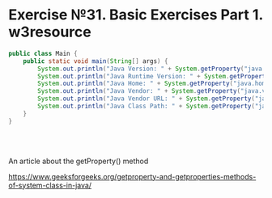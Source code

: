 # Exercise №31. Basic Exercises Part 1. w3resource
```java
public class Main {
    public static void main(String[] args) {
        System.out.println("Java Version: " + System.getProperty("java.version"));
        System.out.println("Java Runtime Version: " + System.getProperty("java.runtime.version"));
        System.out.println("Java Home: " + System.getProperty("java.home"));
        System.out.println("Java Vendor: " + System.getProperty("java.vendor"));
        System.out.println("Java Vendor URL: " + System.getProperty("java.vendor.url"));
        System.out.println("Java Class Path: " + System.getProperty("java.class.path"));
    }
}
```
</br> </br>

An article about the getProperty() method

https://www.geeksforgeeks.org/getproperty-and-getproperties-methods-of-system-class-in-java/
